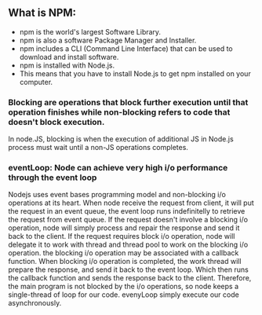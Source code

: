 ## What is NPM:
* npm is the world's largest Software Library.
* npm is also a software Package Manager and Installer.
* npm includes a CLI (Command Line Interface) that can be used to download and install software.
* npm is installed with Node.js.
* This means that you have to install Node.js to get npm installed on your computer.

### Blocking are operations that block further execution until that operation finishes while non-blocking refers to code that doesn't block execution.
In node.JS, blocking is when the execution of additional JS in Node.js process must wait until a non-JS operations completes.

### eventLoop: Node can achieve very high i/o performance through the event loop
Nodejs uses event bases programming model and non-blocking i/o operations at its heart.
When node receive the request from client, it will put the request in an event queue, the event loop runs indefinitelly
to retrieve the request from event queue. If the request doesn't involve a blocking i/o operation, node will simply process
and repair the response and send it back to the client. If the request requires block i/o operation,
node will delegate it to work with thread and thread pool to work on the blocking i/o operation.
the blocking i/o operation may be associated with a callback function. When blocking i/o operation is completed,
the work thread will prepare the response, and send it back to the event loop.
Which then runs the callback function and sends the response back to the client. 
Therefore, the main program is not blocked by the i/o operations, so node keeps a single-thread of loop for our code.
evenyLoop simply execute our code asynchronously.
